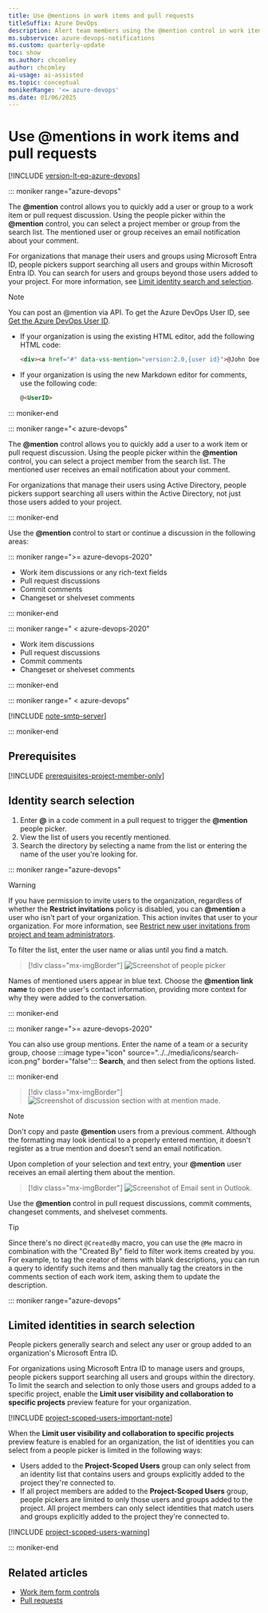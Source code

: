 ```yaml
---
title: Use @mentions in work items and pull requests 
titleSuffix: Azure DevOps 
description: Alert team members using the @mention control in work items and pull requests. 
ms.subservice: azure-devops-notifications
ms.custom: quarterly-update
toc: show
ms.author: chcomley
author: chcomley
ai-usage: ai-assisted
ms.topic: conceptual
monikerRange: '<= azure-devops'
ms.date: 01/06/2025
---
```

 
# Use @mentions in work items and pull requests

[!INCLUDE [version-lt-eq-azure-devops](../../includes/version-lt-eq-azure-devops.md)]

::: moniker range="azure-devops"

The **@mention** control allows you to quickly add a user or group to a work item or pull request discussion. Using the people picker within the **@mention** control, you can select a project member or group from the search list. The mentioned user or group receives an email notification about your comment.

For organizations that manage their users and groups using Microsoft Entra ID, people pickers support searching all users and groups within Microsoft Entra ID. You can search for users and groups beyond those users added to your project. For more information, see [Limit identity search and selection](../../user-guide/manage-organization-collection.md#limit-identity-selection).

> [!NOTE]
> You can post an @mention via API. To get the Azure DevOps User ID, see [Get the Azure DevOps User ID](/rest/api/azure/devops/graph/users/get?&preserve-view=true/view=azure-devops-rest-6.0).
>
> - If your organization is using the existing HTML editor, add the following HTML code:
>   ```html
>   <div><a href="#" data-vss-mention="version:2.0,{user id}">@John Doe</a> Testing mentioning</div>
>   ```
> - If your organization is using the new Markdown editor for comments, use the following code:
>   ```markdown
>   @<UserID>
>   ```

::: moniker-end

::: moniker range="< azure-devops"

The **@mention** control allows you to quickly add a user to a work item or pull request discussion. Using the people picker within the **@mention** control, you can select a project member from the search list. The mentioned user receives an email notification about your comment.

For organizations that manage their users using Active Directory, people pickers support searching all users within the Active Directory, not just those users added to your project. 

::: moniker-end

Use the **@mention** control to start or continue a discussion in the following areas:

::: moniker range=">= azure-devops-2020"

- Work item discussions or any rich-text fields
- Pull request discussions
- Commit comments
- Changeset or shelveset comments

::: moniker-end

::: moniker range=" < azure-devops-2020"

- Work item discussions
- Pull request discussions
- Commit comments
- Changeset or shelveset comments

::: moniker-end

<a id="mention-person-id">  </a>

::: moniker range=" < azure-devops"

[!INCLUDE [note-smtp-server](includes/note-smtp-server.md)]

::: moniker-end

## Prerequisites

[!INCLUDE [prerequisites-project-member-only](../../includes/prerequisites-project-member-only.md)]

## Identity search selection

1. Enter **@** in a code comment in a pull request to trigger the **@mention** people picker.
2. View the list of users you recently mentioned.
3. Search the directory by selecting a name from the list or entering the name of the user you're looking for.

::: moniker range="azure-devops"

> [!WARNING]
> If you have permission to invite users to the organization, regardless of whether the **Restrict invitations** policy is disabled, you can **@mention** a user who isn't part of your organization. This action invites that user to your organization. For more information, see [Restrict new user invitations from project and team administrators](../../organizations/security/restrict-invitations.md).

To filter the list, enter the user name or alias until you find a match.

> [!div class="mx-imgBorder"]
> ![Screenshot of people picker](media/at-mention/identity-selector.png)

Names of mentioned users appear in blue text. Choose the **@mention link name** to open the user's contact information, providing more context for why they were added to the conversation.

::: moniker-end

::: moniker range=">= azure-devops-2020"

You can also use group mentions. Enter the name of a team or a security group, choose :::image type="icon" source="../../media/icons/search-icon.png" border="false"::: **Search**, and then select from the options listed.

::: moniker-end

> [!div class="mx-imgBorder"]
> ![Screenshot of discussion section with at mention made.](media/at-mention/at-mention-discussion.png)

> [!NOTE]
> Don't copy and paste **@mention** users from a previous comment. Although the formatting may look identical to a properly entered mention, it doesn't register as a true mention and doesn't send an email notification.

Upon completion of your selection and text entry, your **@mention** user receives an email alerting them about the mention.

> [!div class="mx-imgBorder"]
> ![Screenshot of Email sent in Outlook.](media/at-mention/at-mention-work-item.png)

Use the **@mention** control in pull request discussions, commit comments, changeset comments, and shelveset comments.

> [!TIP]
> Since there's no direct `@CreatedBy` macro, you can use the `@Me` macro in combination with the "Created By" field to filter work items created by you. For example, to tag the creator of items with blank descriptions, you can run a query to identify such items and then manually tag the creators in the comments section of each work item, asking them to update the description.

::: moniker range="azure-devops"

## Limited identities in search selection  

People pickers generally search and select any user or group added to an organization's Microsoft Entra ID.

For organizations using Microsoft Entra ID to manage users and groups, people pickers support searching all users and groups within the directory. To limit the search and selection to only those users and groups added to a specific project, enable the **Limit user visibility and collaboration to specific projects** preview feature for your organization.

[!INCLUDE [project-scoped-users-important-note](../../includes/project-scoped-users-important-note.md)]

When the **Limit user visibility and collaboration to specific projects** preview feature is enabled for an organization, the list of identities you can select from a people picker is limited in the following ways:

- Users added to the **Project-Scoped Users** group can only select from an identity list that contains users and groups explicitly added to the project they're connected to.
- If all project members are added to the **Project-Scoped Users** group, people pickers are limited to only those users and groups added to the project. All project members can only select identities that match users and groups explicitly added to the project they're connected to.

[!INCLUDE [project-scoped-users-warning](../../includes/project-scoped-users-warning.md)]

::: moniker-end

## Related articles

- [Work item form controls](../../boards/work-items/about-work-items.md#work-item-form-controls)  
- [Pull requests](../../repos/git/pull-requests.md)
